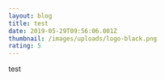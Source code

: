 ```yaml
---
layout: blog
title: test
date: 2019-05-29T09:56:06.001Z
thumbnail: /images/uploads/logo-black.png
rating: 5
---
```

test
